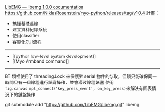 [LibEMG — libemg 1.0.0 documentation](https://libemg.github.io/libemg/index.html)
https://github.com/NiklasRosenstein/myo-python/releases/tag/v1.0.4
計畫：
- 搞懂基礎連線
- 建立資料紀錄系統
- 使用classifier
- 客製化GUI流程

---
- [[python low-level system development]]
- [[Myo Armband command]]

---
BT 類裡使用了 threading.Lock 來保護對 serial 物件的存取，但鎖只能確保同一時間只有一個線程進行讀寫操作，並會導致線程堵塞
使用`fig.canvas.mpl_connect('key_press_event', on_key_press)`來解決有圖表情況下的鍵盤操作

git submodule add "https://github.com/LibEMG/libemg.git" libemg